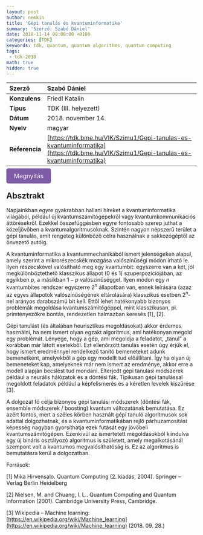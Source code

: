 ```yaml
---
layout: post
author: nemkin
title: 'Gépi tanulás és kvantuminformatika'
summary: 'Szerző: Szabó Dániel'
date: 2018-11-14 08:00:00 +0100
categories: [TDK]
keywords: tdk, quantum, quantum algorithms, quantum computing
tags:
 - tdk-2018
math: true
hidden: true
---
```


| **Szerző** | Szabó Dániel |
| :- | :- |
| **Konzulens** | Friedl Katalin |
| **Típus** | TDK (III. helyezett) |
| **Dátum** | 2018. november 14. |
| **Nyelv** | magyar |
| **Referencia** | [https://tdk.bme.hu/VIK/Szimu1/Gepi-tanulas-es-kvantuminformatika](https://tdk.bme.hu/VIK/Szimu1/Gepi-tanulas-es-kvantuminformatika) |

<a
  href="https://quszit.github.io/thesises/daniel-szabo-2018-11-14-tdk-gepi-tanulas-es-kvantuminformatika.pdf"
  style="
    background-color: #7D5BA6;
    padding: 10px 20px;
    border: none;
    border-radius: 5px;
    outline: none;
    color: white;
    font-size: 16px;
    text-decoration: none;
    cursor: pointer;
    transition: background-color 0.3s ease;"
    onmouseover="this.style.backgroundColor='#6D4A94'"
    onmouseout="this.style.backgroundColor='#7D5BA6'"
    onmousedown="this.style.backgroundColor='#5C3A82'"
    onmouseup="this.style.backgroundColor='#7D5BA6'"
    >Megnyitás</a>

## Absztrakt

Napjainkban egyre gyakrabban hallani híreket a kvantuminformatika világából, például új kvantumszámítógépekről vagy kvantumkommunikációs áttörésekről. Ezekkel összefüggésben egyre fontosabb szerep juthat a közeljövőben a kvantumalgoritmusoknak. Szintén nagyon népszerű terület a gépi tanulás, amit rengeteg különböző célra használnak a sakkozógéptől az önvezető autóig.

A kvantuminformatika a kvantummechanikából ismert jelenségeken alapul, amely szerint a mikrorészecskék mozgása valószínűségi módon írható le. Ilyen részecskével valósítható meg egy kvantumbit: egyszerre van a két, jól megkülönböztethető klasszikus állapot (0 és 1) szuperpozíciójában, az egyikben $p$, a másikban $1-p$ valószínűséggel. Ilyen módon egy $n$ kvantumbites rendszer egyszerre $2^n$ állapotban van, ennek leírására (azaz az egyes állapotok valószínűségének eltárolására) klasszikus esetben $2^n$-nel arányos darabszámú bit kell. Ettől lehet hatékonyabb bizonyos problémák megoldása kvantumszámítógéppel, mint klasszikusan, pl. prímtényezőkre bontás, rendezetlen halmazban keresés [1], [2].

Gépi tanulást (és általában heurisztikus megoldásokat) akkor érdemes használni, ha nem ismert olyan egzakt algoritmus, ami hatékonyan megold egy problémát. Lényege, hogy a gép, ami megoldja a feladatot, „tanul” a korábban már látott esetekből. Ezt ellenőrzött tanulás esetén úgy érjük el, hogy ismert eredménnyel rendelkező tanító bemeneteket adunk bemenetként, amelyekből a gép egy modellt tud előállítani. Így ha olyan új bemeneteket kap, amelyeknek már nem ismert az eredménye, akkor erre a modell alapján becslést tud mondani. Elterjedt gépi tanulási módszerek például a neurális hálózatok és a döntési fák. Tipikusan gépi tanulással megoldott feladatok például a képfelismerés és a kéretlen levelek kiszűrése [3].

A dolgozat fő célja bizonyos gépi tanulási módszerek (döntési fák, ensemble módszerek / boosting) kvantum változatának bemutatása. Ez azért fontos, mert a széles körben használt gépi tanuló algoritmusok sok adattal dolgozhatnak, és a kvantuminformatikában rejlő párhuzamosítási képesség nagyban gyorsíthatja ezek futását egy jövőbeli kvantumszámítógépen. Ezenkívül az ismertetett megoldásokból kiindulva egy új bináris osztályozó algoritmus is született, amely megalkotásánál szempont volt a kvantumos megvalósíthatóság is. Ez az algoritmus is bemutatásra kerül a dolgozatban.

Források:

[1] Mika Hirvensalo. Quantum Computing (2. kiadás, 2004). Springer – Verlag Berlin Heidelberg

[2] Nielsen, M. and Chuang, I. L.. Quantum Computing and Quantum Information (2001). Cambridge University Press, Cambridge.

[3] Wikipedia – Machine learning: [https://en.wikipedia.org/wiki/Machine_learning](https://en.wikipedia.org/wiki/Machine_learning) (2018. 09. 28.)
